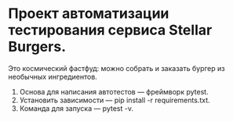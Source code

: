 # Проект автоматизации тестирования сервиса Stellar Burgers.
Это космический фастфуд: можно собрать и заказать бургер из необычных ингредиентов.
1. Основа для написания автотестов — фреймворк pytest.
2. Установить зависимости — pip install -r requirements.txt.
3. Команда для запуска — pytest -v.